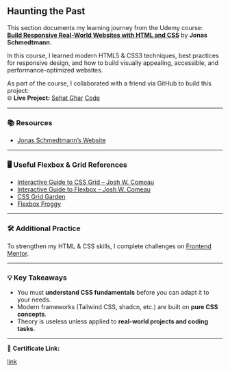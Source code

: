 ## Haunting the Past

This section documents my learning journey from the Udemy course:  
[**Build Responsive Real-World Websites with HTML and CSS**](https://www.udemy.com/course/design-and-develop-a-killer-website-with-html5-and-css3/) by **Jonas Schmedtmann**.

In this course, I learned modern HTML5 & CSS3 techniques, best practices for responsive design, and how to build visually appealing, accessible, and performance-optimized websites.

As part of the course, I collaborated with a friend via GitHub to build this project:  
🌐 **Live Project:** [Sehat Ghar](https://sehat-ghar.netlify.app/) [Code](https://github.com/farazalam2017/Sehat-Ghar)

---

### 📚 Resources

- [Jonas Schmedtmann’s Website](https://jonas.io/)

---

### 🖥 Useful Flexbox & Grid References

- [Interactive Guide to CSS Grid – Josh W. Comeau](https://www.joshwcomeau.com/css/interactive-guide-to-grid/)
- [Interactive Guide to Flexbox – Josh W. Comeau](https://www.joshwcomeau.com/css/interactive-guide-to-flexbox/)
- [CSS Grid Garden](https://cssgridgarden.com/)
- [Flexbox Froggy](https://flexboxfroggy.com/)

---

### 🛠 Additional Practice

To strengthen my HTML & CSS skills, I complete challenges on [Frontend Mentor](https://www.frontendmentor.io/profile/farazalam2017).

---

### 💡 Key Takeaways

- You must **understand CSS fundamentals** before you can adapt it to your needs.
- Modern frameworks (Tailwind CSS, shadcn, etc.) are built on **pure CSS concepts**.
- Theory is useless unless applied to **real-world projects and coding tasks**.

---

📜 **Certificate Link:**

[link](https://www.udemy.com/certificate/UC-d665ce10-8373-4f26-af32-1c947ae91f7a/)
